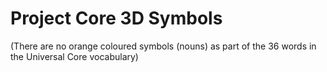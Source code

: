 # Project Core 3D Symbols
(There are no orange coloured symbols (nouns) as part of the 36 words in the Universal Core vocabulary)
